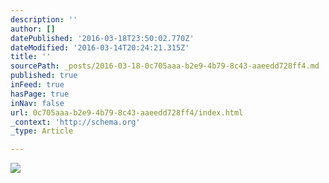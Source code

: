 ```yaml
---
description: ''
author: []
datePublished: '2016-03-18T23:50:02.770Z'
dateModified: '2016-03-14T20:24:21.315Z'
title: ''
sourcePath: _posts/2016-03-18-0c705aaa-b2e9-4b79-8c43-aaeedd728ff4.md
published: true
inFeed: true
hasPage: true
inNav: false
url: 0c705aaa-b2e9-4b79-8c43-aaeedd728ff4/index.html
_context: 'http://schema.org'
_type: Article

---
```

![](https://the-grid-user-content.s3-us-west-2.amazonaws.com/a1fc55d7-5bc7-41a6-a2d6-3c30f94590d0.png)